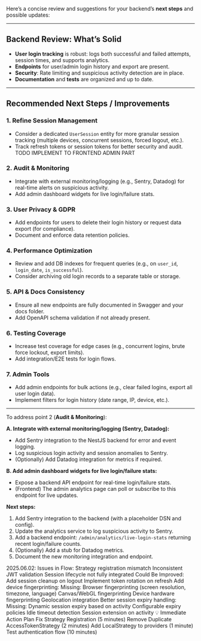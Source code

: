 Here’s a concise review and suggestions for your backend’s **next steps** and possible updates:

---

## **Backend Review: What’s Solid**
- **User login tracking** is robust: logs both successful and failed attempts, session times, and supports analytics.
- **Endpoints** for user/admin login history and export are present.
- **Security**: Rate limiting and suspicious activity detection are in place.
- **Documentation** and **tests** are organized and up to date.

---

## **Recommended Next Steps / Improvements**

### 1. **Refine Session Management**
- Consider a dedicated `UserSession` entity for more granular session tracking (multiple devices, concurrent sessions, forced logout, etc.).
- Track refresh tokens or session tokens for better security and audit.
 TODO IMPLEMENT TO FRONTEND ADMIN PART

### 2. **Audit & Monitoring**
- Integrate with external monitoring/logging (e.g., Sentry, Datadog) for real-time alerts on suspicious activity.
- Add admin dashboard widgets for live login/failure stats.

### 3. **User Privacy & GDPR**
- Add endpoints for users to delete their login history or request data export (for compliance).
- Document and enforce data retention policies.

### 4. **Performance Optimization**
- Review and add DB indexes for frequent queries (e.g., on `user_id`, `login_date`, `is_successful`).
- Consider archiving old login records to a separate table or storage.

### 5. **API & Docs Consistency**
- Ensure all new endpoints are fully documented in Swagger and your docs folder.
- Add OpenAPI schema validation if not already present.

### 6. **Testing Coverage**
- Increase test coverage for edge cases (e.g., concurrent logins, brute force lockout, export limits).
- Add integration/E2E tests for login flows.

### 7. **Admin Tools**
- Add admin endpoints for bulk actions (e.g., clear failed logins, export all user login data).
- Implement filters for login history (date range, IP, device, etc.).

---

To address point 2 (**Audit & Monitoring**):

**A. Integrate with external monitoring/logging (Sentry, Datadog):**
- Add Sentry integration to the NestJS backend for error and event logging.
- Log suspicious login activity and session anomalies to Sentry.
- (Optionally) Add Datadog integration for metrics if required.

**B. Add admin dashboard widgets for live login/failure stats:**
- Expose a backend API endpoint for real-time login/failure stats.
- (Frontend) The admin analytics page can poll or subscribe to this endpoint for live updates.

**Next steps:**
1. Add Sentry integration to the backend (with a placeholder DSN and config).
2. Update the analytics service to log suspicious activity to Sentry.
3. Add a backend endpoint: `/admin/analytics/live-login-stats` returning recent login/failure counts.
4. (Optionally) Add a stub for Datadog metrics.
5. Document the new monitoring integration and endpoint.


2025.06.02:
Issues in Flow:
Strategy registration mismatch
Inconsistent JWT validation
Session lifecycle not fully integrated
 Could Be Improved:
Add session cleanup on logout
Implement token rotation on refresh
Add device fingerprinting:
Missing:
Browser fingerprinting (screen resolution, timezone, language)
Canvas/WebGL fingerprinting
Device hardware fingerprinting
Geolocation integration
Better session expiry handling:
Missing:
Dynamic session expiry based on activity
Configurable expiry policies
Idle timeout detection
Session extension on activity
💡 Immediate Action Plan
Fix Strategy Registration (5 minutes)
Remove Duplicate AccessTokenStrategy (2 minutes)
Add LocalStrategy to providers (1 minute)
Test authentication flow (10 minutes)
